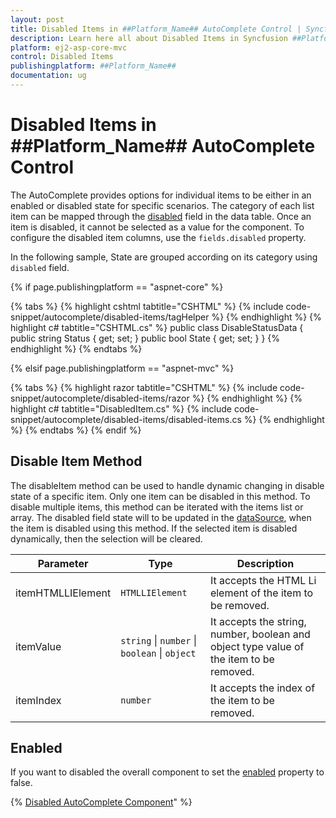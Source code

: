 ```yaml
---
layout: post
title: Disabled Items in ##Platform_Name## AutoComplete Control | Syncfusion
description: Learn here all about Disabled Items in Syncfusion ##Platform_Name## AutoComplete control of Syncfusion Essential JS 2 and more.
platform: ej2-asp-core-mvc
control: Disabled Items
publishingplatform: ##Platform_Name##
documentation: ug
---
```



# Disabled Items in ##Platform_Name## AutoComplete Control

The AutoComplete provides options for individual items to be either in an enabled or disabled state for specific scenarios. The category of each list item can be mapped through the [disabled](https://help.syncfusion.com/cr/aspnetcore-js2/Syncfusion.EJ2.DropDowns.AutoCompleteFieldSettings.html#Syncfusion_EJ2_DropDowns_AutoCompleteFieldSettings_Disabled) field in the data table. Once an item is disabled, it cannot be selected as a value for the component. To configure the disabled item columns, use the `fields.disabled` property.

In the following sample, State are grouped according on its category using `disabled` field.

{% if page.publishingplatform == "aspnet-core" %}

{% tabs %}
{% highlight cshtml tabtitle="CSHTML" %}
{% include code-snippet/autocomplete/disabled-items/tagHelper %}
{% endhighlight %}
{% highlight c# tabtitle="CSHTML.cs" %}
public class DisableStatusData
{
    public string Status { get; set; }
    public bool State { get; set; }
}
{% endhighlight %}
{% endtabs %}

{% elsif page.publishingplatform == "aspnet-mvc" %}

{% tabs %}
{% highlight razor tabtitle="CSHTML" %}
{% include code-snippet/autocomplete/disabled-items/razor %}
{% endhighlight %}
{% highlight c# tabtitle="DisabledItem.cs" %}
{% include code-snippet/autocomplete/disabled-items/disabled-items.cs %}
{% endhighlight %}
{% endtabs %}
{% endif %}

## Disable Item Method

The disableItem method can be used to handle dynamic changing in disable state of a specific item. Only one item can be disabled in this method. To disable multiple items, this method can be iterated with the items list or array. The disabled field state will to be updated in the [dataSource](https://help.syncfusion.com/cr/aspnetcore-js2/Syncfusion.EJ2.DropDowns.AutoComplete.html#Syncfusion_EJ2_DropDowns_AutoComplete_DataSource), when the item is disabled using this method. If the selected item is disabled dynamically, then the selection will be cleared.

| Parameter | Type | Description |
|------|------|------|
| itemHTMLLIElement |  <code>HTMLLIElement</code> |  It accepts the HTML Li element of the item to be removed.  |
| itemValue | <code>string</code> \| <code>number</code> \| <code>boolean</code> \| <code>object</code> | It accepts the string, number, boolean and object type value of the item to be removed. |
| itemIndex | <code>number</code> | It accepts the index of the item to be removed. |

## Enabled

If you want to disabled the overall component to set the [enabled](https://help.syncfusion.com/cr/aspnetcore-js2/Syncfusion.EJ2.DropDowns.AutoComplete.html#Syncfusion_EJ2_DropDowns_AutoComplete_Enabled) property to false.

{% [Disabled AutoComplete Component](./images/autocomplete-disable.png)" %}